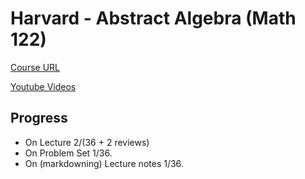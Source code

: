 # Harvard - Abstract Algebra (Math 122)

[Course URL](http://wayback.archive-it.org/3671/20150528171650/https://www.extension.harvard.edu/open-learning-initiative/abstract-algebra)

[Youtube Videos](https://www.youtube.com/playlist?list=PLelIK3uylPMGzHBuR3hLMHrYfMqWWsmx5)

## Progress

- On Lecture 2/(36 + 2 reviews)
- On Problem Set 1/36.
- On (markdowning) Lecture notes 1/36.
